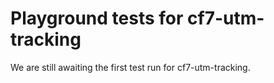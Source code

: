 # Playground tests for cf7-utm-tracking
We are still awaiting the first test run for cf7-utm-tracking.
